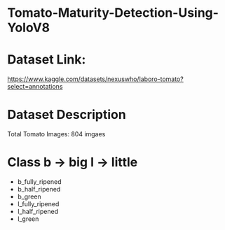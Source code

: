 # Tomato-Maturity-Detection-Using-YoloV8

# Dataset Link: 
  https://www.kaggle.com/datasets/nexuswho/laboro-tomato?select=annotations

# Dataset Description
  Total Tomato Images: 804 imgaes

  # Class  b -> big  l -> little
  - b_fully_ripened
  - b_half_ripened
  - b_green
  - l_fully_ripened
  - l_half_ripened
  - l_green
